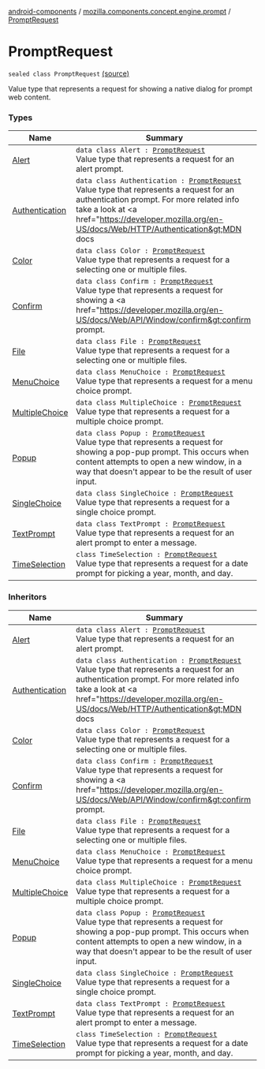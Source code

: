 [android-components](../../index.md) / [mozilla.components.concept.engine.prompt](../index.md) / [PromptRequest](./index.md)

# PromptRequest

`sealed class PromptRequest` [(source)](https://github.com/mozilla-mobile/android-components/blob/master/components/concept/engine/src/main/java/mozilla/components/concept/engine/prompt/PromptRequest.kt#L14)

Value type that represents a request for showing a native dialog for prompt web content.

### Types

| Name | Summary |
|---|---|
| [Alert](-alert/index.md) | `data class Alert : `[`PromptRequest`](./index.md)<br>Value type that represents a request for an alert prompt. |
| [Authentication](-authentication/index.md) | `data class Authentication : `[`PromptRequest`](./index.md)<br>Value type that represents a request for an authentication prompt. For more related info take a look at &lt;a href="https://developer.mozilla.org/en-US/docs/Web/HTTP/Authentication&gt;MDN docs |
| [Color](-color/index.md) | `data class Color : `[`PromptRequest`](./index.md)<br>Value type that represents a request for a selecting one or multiple files. |
| [Confirm](-confirm/index.md) | `data class Confirm : `[`PromptRequest`](./index.md)<br>Value type that represents a request for showing a &lt;a href="https://developer.mozilla.org/en-US/docs/Web/API/Window/confirm&gt;confirm prompt. |
| [File](-file/index.md) | `data class File : `[`PromptRequest`](./index.md)<br>Value type that represents a request for a selecting one or multiple files. |
| [MenuChoice](-menu-choice/index.md) | `data class MenuChoice : `[`PromptRequest`](./index.md)<br>Value type that represents a request for a menu choice prompt. |
| [MultipleChoice](-multiple-choice/index.md) | `data class MultipleChoice : `[`PromptRequest`](./index.md)<br>Value type that represents a request for a multiple choice prompt. |
| [Popup](-popup/index.md) | `data class Popup : `[`PromptRequest`](./index.md)<br>Value type that represents a request for showing a pop-pup prompt. This occurs when content attempts to open a new window, in a way that doesn't appear to be the result of user input. |
| [SingleChoice](-single-choice/index.md) | `data class SingleChoice : `[`PromptRequest`](./index.md)<br>Value type that represents a request for a single choice prompt. |
| [TextPrompt](-text-prompt/index.md) | `data class TextPrompt : `[`PromptRequest`](./index.md)<br>Value type that represents a request for an alert prompt to enter a message. |
| [TimeSelection](-time-selection/index.md) | `class TimeSelection : `[`PromptRequest`](./index.md)<br>Value type that represents a request for a date prompt for picking a year, month, and day. |

### Inheritors

| Name | Summary |
|---|---|
| [Alert](-alert/index.md) | `data class Alert : `[`PromptRequest`](./index.md)<br>Value type that represents a request for an alert prompt. |
| [Authentication](-authentication/index.md) | `data class Authentication : `[`PromptRequest`](./index.md)<br>Value type that represents a request for an authentication prompt. For more related info take a look at &lt;a href="https://developer.mozilla.org/en-US/docs/Web/HTTP/Authentication&gt;MDN docs |
| [Color](-color/index.md) | `data class Color : `[`PromptRequest`](./index.md)<br>Value type that represents a request for a selecting one or multiple files. |
| [Confirm](-confirm/index.md) | `data class Confirm : `[`PromptRequest`](./index.md)<br>Value type that represents a request for showing a &lt;a href="https://developer.mozilla.org/en-US/docs/Web/API/Window/confirm&gt;confirm prompt. |
| [File](-file/index.md) | `data class File : `[`PromptRequest`](./index.md)<br>Value type that represents a request for a selecting one or multiple files. |
| [MenuChoice](-menu-choice/index.md) | `data class MenuChoice : `[`PromptRequest`](./index.md)<br>Value type that represents a request for a menu choice prompt. |
| [MultipleChoice](-multiple-choice/index.md) | `data class MultipleChoice : `[`PromptRequest`](./index.md)<br>Value type that represents a request for a multiple choice prompt. |
| [Popup](-popup/index.md) | `data class Popup : `[`PromptRequest`](./index.md)<br>Value type that represents a request for showing a pop-pup prompt. This occurs when content attempts to open a new window, in a way that doesn't appear to be the result of user input. |
| [SingleChoice](-single-choice/index.md) | `data class SingleChoice : `[`PromptRequest`](./index.md)<br>Value type that represents a request for a single choice prompt. |
| [TextPrompt](-text-prompt/index.md) | `data class TextPrompt : `[`PromptRequest`](./index.md)<br>Value type that represents a request for an alert prompt to enter a message. |
| [TimeSelection](-time-selection/index.md) | `class TimeSelection : `[`PromptRequest`](./index.md)<br>Value type that represents a request for a date prompt for picking a year, month, and day. |
